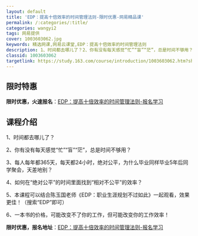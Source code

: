 ```yaml
---
layout: default
title: 'EDP：提高十倍效率的时间管理法则-限时优惠-网易精品课'
permalink: /:categories/:title/
categories: wangyi2
tags: 网易提供
cover: 1003603062.jpg
keywords: 精选网课,网易云课堂,EDP：提高十倍效率的时间管理法则
description: 1、时间都去哪儿了？2、你有没有每天感觉“忙”“盲”“茫”，总是时间不够用？3、每人每年都365天，每天都24小时，绝对
classid: 1003603062
targetlink: https://study.163.com/course/introduction/1003603062.htm?share=1&shareId=1025206652&utm_campaign=share&utm_medium=iphoneShare&utm_source=&utm_u=1025206652
---
```


## 限时特惠

**限时优惠，火速报名**：[EDP：提高十倍效率的时间管理法则-报名学习](https://study.163.com/course/introduction/1003603062.htm?share=1&shareId=1025206652&utm_campaign=share&utm_medium=iphoneShare&utm_source=&utm_u=1025206652)

## 课程介绍

1、时间都去哪儿了？

2、你有没有每天感觉“忙”“盲”“茫”，总是时间不够用？

3、每人每年都365天，每天都24小时，绝对公平，为什么毕业同样毕业5年后同学聚会，天差地别？

4、如何在“绝对公平”的时间里面找到“相对不公平”的效率？

5、本课程可以结合陈玉国老师《EDP：职业生涯规划不过如此》一起观看，效果更佳！（搜索“EDP”即可）

6、一本书的价格，可能改变不了你的工作，但可能改变你的工作效率！

**限时优惠，报名地址**：[EDP：提高十倍效率的时间管理法则-报名学习](https://study.163.com/course/introduction/1003603062.htm?share=1&shareId=1025206652&utm_campaign=share&utm_medium=iphoneShare&utm_source=&utm_u=1025206652)

